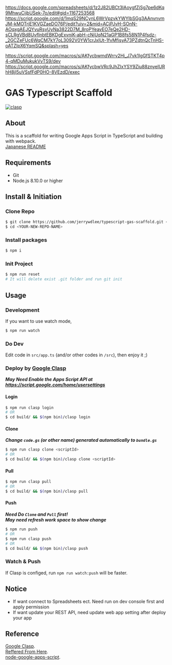 https://docs.google.com/spreadsheets/d/1z2J82UBCt3IAoygfZjSg7pe6dKq9MhwuCijbUSek-7o/edit#gid=1167253568
https://script.google.com/d/1mqS29NCynL6WrVpzvkYWYlbSGg3AAnvnvmJM-kMOTrjE1KVGZaeDO76P/edit?uiv=2&mid=ACjPJvH-SOnN-AOqxgAEJQYvuRsyUyNa3822D7M_8roPYeavEO7eQe2HD-sCLRgVBd8UvfInbtEBKDgExvniK-abH-cNjUqN21aGP1B8fs58N1P4fsdz-_2GCZeFUc6WqCM7kY7oL3092V0YW1crJxlUt-1fvMfisyA73PZdtnQcTnHS-oATZIpX6YqmSQ&splash=yes

https://script.google.com/macros/s/AKfycbwmdWrrv2Hi_J7vk1IgGfSTKT4p4-qMDuMukukVvTS9/dev
https://script.google.com/macros/s/AKfycbwVRc9JhZIxYSY9Ziu88znyeIURhH8jI5uVSsfFdP0HO-8VEzdD/exec

# GAS Typescript Scaffold
[![clasp](https://img.shields.io/badge/built%20with-clasp-4285f4.svg)](https://github.com/google/clasp)

## About

This is a scaffold for writing Google Apps Script in TypeScript and building with webpack.  
[Japanese README](https://qiita.com/jerrywdlee/items/a037bb7764b0671d4059)

## Requirements

* Git
* Node.js 8.10.0 or higher

## Install & Initiation
### Clone Repo
```sh
$ git clone https://github.com/jerrywdlee/typescript-gas-scaffold.git <YOUR-NEW-REPO-NAME>
$ cd <YOUR-NEW-REPO-NAME>
```

### Install packages
```sh
$ npm i
```

### Init Project
```sh
$ npm run reset
# It will delete exist .git folder and run git init
```

## Usage
### Development

If you want to use watch mode,

```sh
$ npm run watch
```

### Do Dev

Edit code in `src/app.ts` (and/or other codes in `/src`), then enjoy it ;)

### Deploy by [Google Clasp](https://github.com/google/clasp#readme)
_**May Need Enable the Apps Script API at https://script.google.com/home/usersettings**_

#### Login
```sh
$ npm run clasp login
# OR
$ cd build/ && $(npm bin)/clasp login
```

#### Clone
_**Change `code.gs` (or other name) generated automatically to `bundle.gs`**_  
```sh
$ npm run clasp clone <scriptId>
# OR
$ cd build/ && $(npm bin)/clasp clone <scriptId>
```

#### Pull
```sh
$ npm run clasp pull
# OR
$ cd build/ && $(npm bin)/clasp pull
```

#### Push
_**Need Do `Clone` and `Pull` first!**_  
_**May need refresh work space to show change**_
```sh
$ npm run push
# OR
$ npm run clasp push
# OR
$ cd build/ && $(npm bin)/clasp push
```

### Watch & Push
If Clasp is configed, run `npm run watch:push` will be faster.

## Notice

- If want connect to Spreadsheets ect. Need run on dev console first and apply permission
- If want update your REST API, need update web app setting after deploy your app

## Reference
[Google Clasp](https://github.com/google/clasp#readme).  
[Reffered From Here](https://github.com/naoki-sawada/gas-typescript-webpack.git).  
[node-google-apps-script](https://github.com/danthareja/node-google-apps-script).